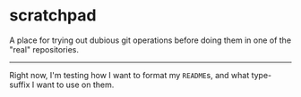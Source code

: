 scratchpad
==========

A place for trying out dubious git operations before doing them in one of the "real" repositories.

 
---
 

Right now, I'm testing how I want to format my `README`s, and what type-suffix I want to use on them.
